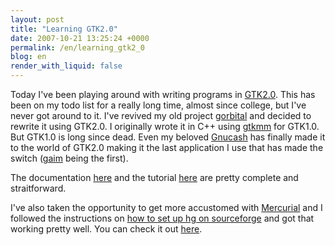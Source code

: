 ```yaml
---
layout: post
title: "Learning GTK2.0"
date: 2007-10-21 13:25:24 +0000
permalink: /en/learning_gtk2_0
blog: en
render_with_liquid: false
---
```


<p>Today I've been playing around with writing programs in <a href="http://www.gtk.org/">GTK2.0</a>. This has been on my todo list for a really long time, almost since college, but I've never got around to it. I've revived my old project <a href="http://gorbital.sourceforge.net/">gorbital</a> and decided to rewrite it using GTK2.0. I originally wrote it in C++ using <a href="http://www.gtkmm.org/">gtkmm</a> for GTK1.0. But GTK1.0 is long since dead. Even my beloved <a href="http://www.gnucash.org/">Gnucash</a> has finally made it to the world of GTK2.0 making it the last application I use that has made the switch (<a href="http://www.pidgin.im/">gaim</a> being the first).</p>

<p>The documentation <a href="http://www.gtk.org/api/">here</a> and the tutorial <a href="http://www.gtk.org/tutorial/">here</a> are pretty complete and straitforward.</p>

<p>I've also taken the opportunity to get more accustomed with <a href="http://www.selenic.com/mercurial/">Mercurial</a> and I followed the instructions on <a href="http://www.selenic.com/mercurial/wiki/index.cgi/MercurialOnSourceforge">how to set up hg on sourceforge</a> and got that working pretty well. You can check it out <a href="http://gorbital.sourceforge.net/hg/">here</a>.</p>
